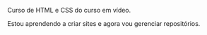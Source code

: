 Curso de HTML e CSS do curso em vídeo.

Estou aprendendo a criar sites e agora vou gerenciar repositórios. 